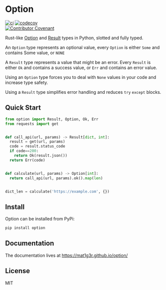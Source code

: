 # Option
[![ci](https://github.com/Dragonrun1/option/workflows/ci/badge.svg)](https://github.com/Dragonrun1/option/actions)
[![codecov](https://codecov.io/gh/Dragonrun1/option/branch/main/graph/badge.svg)](https://codecov.io/gh/Dragonrun1/option)
<br>
[![Contributor Covenant](https://img.shields.io/badge/Contributor%20Covenant-v2.0%20adopted-ff69b4.svg)](CODE_OF_CONDUCT.md)

Rust-like [Option](https://doc.rust-lang.org/std/option/enum.Option.html) and [Result](https://doc.rust-lang.org/std/result/enum.Result.html) types in Python, slotted and fully typed.

An `Option` type represents an optional value, every `Option` is either `Some` and contains Some value, or `NONE`

A `Result` type represents a value that might be an error. Every `Result` is either `Ok` and contains a success value, or `Err` and contains an error value.

Using an `Option` type forces you to deal with `None` values in your code and increase type safety.

Using a `Result` type simplifies error handling and reduces `try` `except` blocks.

## Quick Start

```Python
from option import Result, Option, Ok, Err
from requests import get


def call_api(url, params) -> Result[dict, int]:
  result = get(url, params)
  code = result.status_code
  if code==200:
    return Ok(result.json())
  return Err(code)


def calculate(url, params) -> Option[int]:
  return call_api(url, params).ok().map(len)


dict_len = calculate('https://example.com', {})
```

## Install
Option can be installed from PyPi:
```bash
pip install option
```

## Documentation
The documentation lives at https://mat1g3r.github.io/option/

## License
MIT
